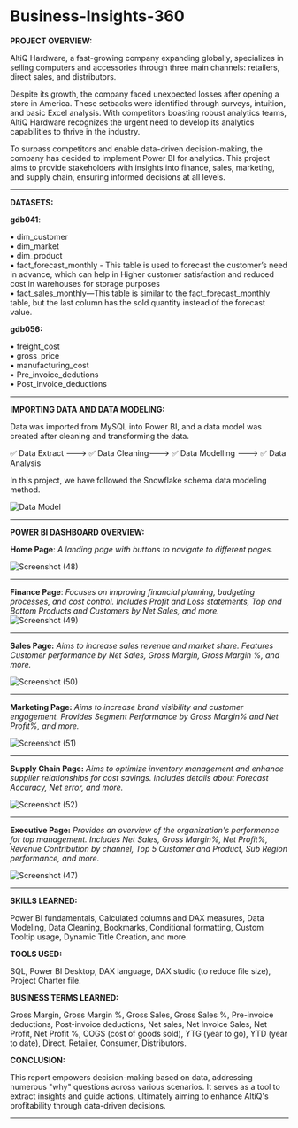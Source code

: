 # Business-Insights-360

**PROJECT OVERVIEW:**

AltiQ Hardware, a fast-growing company expanding globally, specializes in selling computers and accessories through three main channels: retailers, direct sales, and distributors.

Despite its growth, the company faced unexpected losses after opening a store in America. These setbacks were identified through surveys, intuition, and basic Excel analysis. With competitors boasting robust analytics teams, AltiQ Hardware recognizes the urgent need to develop its analytics capabilities to thrive in the industry.

To surpass competitors and enable data-driven decision-making, the company has decided to implement Power BI for analytics. This project aims to provide stakeholders with insights into finance, sales, marketing, and supply chain, ensuring informed decisions at all levels.

----------------------------------------------------------------------------------------------

**DATASETS:**

**gdb041**:

•	dim_customer      
•	dim_market    
•	dim_product     
•	fact_forecast_monthly - This table is used to forecast the customer’s need in advance, which can help in Higher customer satisfaction and reduced cost in warehouses for storage purposes   
•	fact_sales_monthly—This table is similar to the fact_forecast_monthly table, but the last column has the sold quantity instead of the forecast value.

**gdb056:**

•	freight_cost   
•	gross_price   
•	manufacturing_cost   
•	Pre_invoice_dedutions   
•	Post_invoice_deductions

----------------------------------------------------------------------------------------------

**IMPORTING DATA AND DATA MODELING:**

Data was imported from MySQL into Power BI, and a data model was created after cleaning and transforming the data.

✅ Data Extract ---> ✅ Data Cleaning---> ✅ Data Modelling ---> ✅ Data Analysis

In this project, we have followed the Snowflake schema data modeling method.

![Data Model](https://github.com/user-attachments/assets/f4455810-74bf-4988-a603-d0d698979bfc)


----------------------------------------------------------------------------------------------


**POWER BI DASHBOARD OVERVIEW:**

**Home Page**:  _A landing page with buttons to navigate to different pages._

![Screenshot (48)](https://github.com/user-attachments/assets/a46c009d-eeae-41b9-b212-814f7b1b53ed)


----------------------------------------------------------------------------------------------

**Finance Page**: _Focuses on improving financial planning, budgeting processes, and cost control. Includes Profit and Loss statements, Top and Bottom Products and Customers by Net Sales, and more._
![Screenshot (49)](https://github.com/user-attachments/assets/b513662c-6b3d-47bf-bd16-09c817e1217e)



----------------------------------------------------------------------------------------------

**Sales Page:** _Aims to increase sales revenue and market share. Features Customer performance by Net Sales, Gross Margin, Gross Margin %, and more._

![Screenshot (50)](https://github.com/user-attachments/assets/ba367faa-3480-4886-ada5-15eaf8eef0de)



----------------------------------------------------------------------------------------------

**Marketing Page:** _Aims to increase brand visibility and customer engagement. Provides Segment Performance by Gross Margin% and Net Profit%, and more._

![Screenshot (51)](https://github.com/user-attachments/assets/5d99860d-608a-4348-b152-bd0c529c8d39)



----------------------------------------------------------------------------------------------

**Supply Chain Page:** _Aims to optimize inventory management and enhance supplier relationships for cost savings. Includes details about Forecast Accuracy, Net error, and more._

![Screenshot (52)](https://github.com/user-attachments/assets/cbc41bc5-bf03-473c-8f02-16afb3aa2208)



----------------------------------------------------------------------------------------------

**Executive Page:** _Provides an overview of the organization's performance for top management. Includes Net Sales, Gross Margin%, Net Profit%, Revenue Contribution by channel, Top 5 Customer and Product, Sub Region performance, and more._


![Screenshot (47)](https://github.com/user-attachments/assets/d2457150-2def-47d5-ab88-bcc3d6f87cd2)


----------------------------------------------------------------------------------------------

**SKILLS LEARNED:**

Power BI fundamentals, Calculated columns and DAX measures, Data Modeling, Data Cleaning, Bookmarks, Conditional formatting, Custom Tooltip usage, Dynamic Title Creation, and more.

**TOOLS USED:**

SQL, Power BI Desktop, DAX language, DAX studio (to reduce file size), Project Charter file.

**BUSINESS TERMS LEARNED:**

Gross Margin, Gross Margin %, Gross Sales, Gross Sales %, Pre-invoice deductions, Post-invoice deductions, Net sales, Net Invoice Sales, Net Profit, Net Profit %, COGS (cost of goods sold), YTG (year to go), YTD (year to date), Direct, Retailer, Consumer, Distributors.

**CONCLUSION:**

This report empowers decision-making based on data, addressing numerous "why" questions across various scenarios. It serves as a tool to extract insights and guide actions, ultimately aiming to enhance AltiQ's profitability through data-driven decisions.

----------------------------------------------------------------------------------------------











